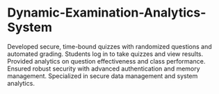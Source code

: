 # Dynamic-Examination-Analytics-System
Developed secure, time-bound quizzes with randomized questions and automated grading. Students log in to take quizzes and view results. Provided analytics on question effectiveness and class performance. Ensured robust security with advanced authentication and memory management. Specialized in secure data management and system analytics.
